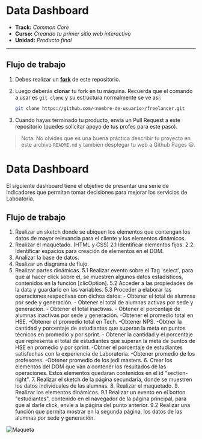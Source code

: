 # Data Dashboard

* **Track:** _Common Core_
* **Curso:** _Creando tu primer sitio web interactivo_
* **Unidad:** _Producto final_

***

## Flujo de trabajo

1. Debes realizar un [**fork**](https://gist.github.com/ivandevp/1de47ae69a5e139a6622d78c882e1f74)
   de este repositorio.

2. Luego deberás **clonar** tu fork en tu máquina. Recuerda que el comando a usar
   es `git clone` y su estructura normalmente se ve así:

   ```bash
   git clone https://github.com/<nombre-de-usuario>/freelancer.git
   ```

3. Cuando hayas terminado tu producto, envía un Pull Request a este repositorio
   (puedes solicitar apoyo de tus profes para este paso).

> Nota: No olvides que es una buena práctica describir tu proyecto en este
> archivo `README.md` y también desplegar tu web a Github Pages :smiley:.


# Data Dashboard

El siguiente dashboard tiene el objetivo de presentar una serie de indicadores
que permitan tomar decisiones para mejorar los servicios de Laboatoria. 

## Flujo de trabajo

1. Realizar un sketch donde se ubiquen los elementos que contengan los datos
de mayor relevancia para el cliente y los elementos dinámicos.
2. Realizar el maquetado. (HTML y CSS)
    2.1 Identificar elementos fijos.
    2.2. Identificar espacios para creación de elementos en el DOM.
3. Analizar la base de datos.
4. Realizar un diagrama de flujo.
5. Realizar partes dinámicas.
    5.1 Realizar evento sobre el Tag 'select', para que al hacer click sobre el, se muestren algunos datos estadísticos, contenidos en la función [clicOption].
    5.2 Acceder a las propiedades de la data y guardarlo en las variables.
    5.3 Proceder a elaborar las operaciones respectivas con dichos datos:
        - Obtener el total de alumnas por sede y generación.
        - Obtener el total de alumnas activas por sede y generación.
        - Obtener el total inactivas.
        - Obtener el porcentaje de alumnas inactivas por sede y generación.
        -Obtener el promedio total en HSE.
        -Obtener el promedio total en Tech.
        -Obtener NPS.
        -Obtner la cantidad y porcentaje de estudiantes que superan la meta en puntos técnicos en promedio y por sprint.
        - Obtener la cantidad y el porcentaje que representa el total de estudiantes que superan la meta de puntos de HSE en promedio y por sprint.
        -Obtner el porcentaje de estudiantes satisfechas con la experiencia de Laboratoria.
        -Obtener promedio de los profesores.
        -Obtener promedio de los jedi masters.
    6. Crear los elementos del DOM que van a contener los resultados de las operaciones. Estos elementos quedaran contenidos en el id "section-right".
    7. Realizar el sketch de la página secundaria, donde se muestren los datos individuales de las alumnas.
    8. Realizar el maquetado.
    9. Realizar los elementos dinámicos.
        9.1 Realizar un evento en el botton "estudiantes", contenido en el navegador de la página principal, para que al darle click, envíe a la página del punto anterior.
        9.2 Realizar una función que permita mostrar en la segunda página, los datos de las alumnas por sede y generación.

![Maqueta](maqueta.jpg)